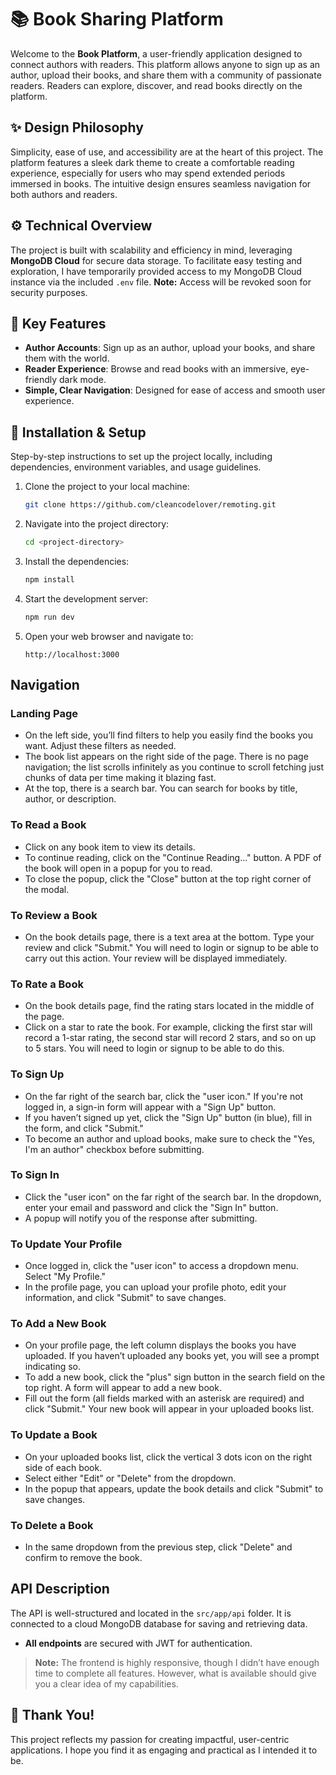 
# 📚 Book Sharing Platform  

Welcome to the **Book Platform**, a user-friendly application designed to connect authors with readers. This platform allows anyone to sign up as an author, upload their books, and share them with a community of passionate readers. Readers can explore, discover, and read books directly on the platform.  

## ✨ **Design Philosophy**  
Simplicity, ease of use, and accessibility are at the heart of this project. The platform features a sleek dark theme to create a comfortable reading experience, especially for users who may spend extended periods immersed in books. The intuitive design ensures seamless navigation for both authors and readers.  

## ⚙️ **Technical Overview**  
The project is built with scalability and efficiency in mind, leveraging **MongoDB Cloud** for secure data storage. To facilitate easy testing and exploration, I have temporarily provided access to my MongoDB Cloud instance via the included `.env` file. **Note:** Access will be revoked soon for security purposes.  

## 📘 **Key Features**  
- **Author Accounts**: Sign up as an author, upload your books, and share them with the world.  
- **Reader Experience**: Browse and read books with an immersive, eye-friendly dark mode.  
- **Simple, Clear Navigation**: Designed for ease of access and smooth user experience.  

## 🚀 **Installation & Setup**  
Step-by-step instructions to set up the project locally, including dependencies, environment variables, and usage guidelines.  

1. Clone the project to your local machine:
   ```bash
   git clone https://github.com/cleancodelover/remoting.git
   ```
2. Navigate into the project directory:
   ```bash
   cd <project-directory>
   ```
3. Install the dependencies:
   ```bash
   npm install
   ```
4. Start the development server:
   ```bash
   npm run dev
   ```
5. Open your web browser and navigate to:
   ```
   http://localhost:3000
   ```

## Navigation

### Landing Page

- On the left side, you’ll find filters to help you easily find the books you want. Adjust these filters as needed.
- The book list appears on the right side of the page. There is no page navigation; the list scrolls infinitely as you continue to scroll fetching just chunks of data per time making it blazing fast.
- At the top, there is a search bar. You can search for books by title, author, or description.

### To Read a Book

- Click on any book item to view its details.
- To continue reading, click on the "Continue Reading..." button. A PDF of the book will open in a popup for you to read.
- To close the popup, click the "Close" button at the top right corner of the modal.

### To Review a Book

- On the book details page, there is a text area at the bottom. Type your review and click "Submit." You will need to login or signup to be able to carry out this action. Your review will be displayed immediately.

### To Rate a Book

- On the book details page, find the rating stars located in the middle of the page.
- Click on a star to rate the book. For example, clicking the first star will record a 1-star rating, the second star will record 2 stars, and so on up to 5 stars. You will need to login or signup to be able to do this.

### To Sign Up

- On the far right of the search bar, click the "user icon." If you're not logged in, a sign-in form will appear with a "Sign Up" button.
- If you haven’t signed up yet, click the "Sign Up" button (in blue), fill in the form, and click "Submit."
- To become an author and upload books, make sure to check the "Yes, I'm an author" checkbox before submitting.

### To Sign In

- Click the "user icon" on the far right of the search bar. In the dropdown, enter your email and password and click the "Sign In" button.
- A popup will notify you of the response after submitting.

### To Update Your Profile

- Once logged in, click the "user icon" to access a dropdown menu. Select "My Profile."
- In the profile page, you can upload your profile photo, edit your information, and click "Submit" to save changes.

### To Add a New Book

- On your profile page, the left column displays the books you have uploaded. If you haven’t uploaded any books yet, you will see a prompt indicating so.
- To add a new book, click the "plus" sign button in the search field on the top right. A form will appear to add a new book.
- Fill out the form (all fields marked with an asterisk are required) and click "Submit." Your new book will appear in your uploaded books list.

### To Update a Book

- On your uploaded books list, click the vertical 3 dots icon on the right side of each book.
- Select either "Edit" or "Delete" from the dropdown.
- In the popup that appears, update the book details and click "Submit" to save changes.

### To Delete a Book

- In the same dropdown from the previous step, click "Delete" and confirm to remove the book.

## API Description

The API is well-structured and located in the `src/app/api` folder. It is connected to a cloud MongoDB database for saving and retrieving data.

- **All endpoints** are secured with JWT for authentication.

> **Note:** The frontend is highly responsive, though I didn’t have enough time to complete all features. However, what is available should give you a clear idea of my capabilities.

## 🎉 **Thank You!**  
This project reflects my passion for creating impactful, user-centric applications. I hope you find it as engaging and practical as I intended it to be.  

```